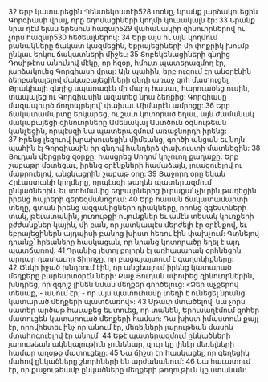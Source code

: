 32 Երբ կատարեցին Պենտեկոստէի528 տօնը, նրանք յարձակուեցին Գորգիասի վրայ, որը եդոմացիների կողմի կուսակալն էր: 33 Նրանք նրա դէմ ելան երեսուն հազար529 վահանակիր զինուորներով ու չորս հազար530 հեծեալներով: 34 Երբ այս ու այն կողմում բանակները ճակատ կազմեցին, եբրայեցիների մի փոքրիկ խումբ ընկաւ երկու ճակատների միջեւ: 35 Տոբեկենացիների գնդից Դոսիթէոս անունով մէկը, որ հզօր, հմուտ պատերազմող էր, յարձակուեց Գորգիասի վրայ: Այն պահին, երբ ուզում էր անօրէնին ձերբակալելով մակաբայեցիների գնդի առաջ զոհ մատուցել, Թրակիայի գնդից սպառազէն մի մարդ հասաւ, հարուածեց ուսին, տապալեց ու Գորգիասին ազատեց նրա ձեռքից: Գորգիասը մազապուրծ ճողոպրելով՝ փախաւ Միմարէն ամրոցը: 36 Երբ ճակատամարտը երկարեց, ու շատ կոտորած եղաւ, այն ժամանակ մակաբայեցի զինուորները Ամենակալ Աստծուն օգնութեան կանչեցին, որպէսզի նա պատերազմում առաջնորդի իրենց: 37 Իրենց լեզուով խրախուսեցին միմեանց, գործի անցան եւ նոյն պահին էլ Գորգիասին իր գնդով հանդերձ փախուստի մատնեցին:
38 Յուդան վերցրեց զօրքը, հասցրեց Սոդոմ կոչուող քաղաքը: Երբ շաբաթը մօտեցաւ, իրենց օրէնքների համաձայն, լուացուելով ու մաքրուելով, անցկացրին շաբաթ օրը: 39 Յաջորդ օրը եկան Հրէաստանի կողմերը, որպէսզի թաղեն պատերազմում ընկածներին. եւ տոհմակից եղբայրներից իւրաքանչիւրին թաղեցին իրենց հայրերի գերեզմանոցում: 40 Երբ հասան ճակատամարտի տեղը, գտան իրենց ազգակիցների դիակները, որոնց զգեստների տակ, թեւատակին, յուռութքի ուլունքներ եւ ամէն տեսակ կուռքերի բժժանքներ կային, մի բան, որ յատկապէս մերժելի էր օրէնքով, եւ եբրայեցիներն այդպիսի բանից խիստ հեռու էին փախչում: Գտնելով դրանք՝ հրեաները հասկացան, որ նրանց կոտորածը եղել է այդ պատճառով: 41 Դրանից յետոյ բոլորն էլ առհասարակ օրհնեցին արդար դատաւոր Տիրոջը, որ բացայայտում է գաղտնիքները: 42 Ծնկի իջած խնդրում էին, որ անցեալում իրենց կատարած մեղքերը բարեսրտօրէն ների: Քաջ Յուդան սփոփեց զինուորներին, խնդրեց, որ զգոյշ լինեն նման մեղքեր գործելուց: «Ձեր աչքերով տեսաք, - ասում էր, - որ այս պատուհասը տեղի է ունեցել նրանց կատարած մեղքերի պատճառով»: 43 Սթափ մտածելով՝ նա չորս սատեր արծաթ հաւաքեց եւ տուեց, որ տանեն, Երուսաղէմում զոհեր մատուցեն կատարուած մեղքերի համար: Դա խիստ իմաստուն քայլ էր, որովհետեւ ինչ որ անում էր, մեռելների յարութեան մասին մտահոգուելով էր անում: 44 Եթէ պատերազմում ընկածների յարութեան ակնկալութիւն չունենար, զուր կը լինէր մեռելների համար աղօթք մատուցելը: 45 Նա ճիշտ էր հասկացել, որ գեղեցիկ մահով ընկածները շնորհների են արժանանում: 46 Նա հաւատում էր, որ քաջութեամբ ընկածները մեղքերի թողութիւն կը ստանան:
